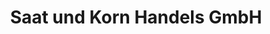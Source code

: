 ---
title: "Saat und Korn Handels GmbH"
url: /strasswalchen/saat-und-korn-handels-gmbh/
shop: Landwirtschaftlich
---